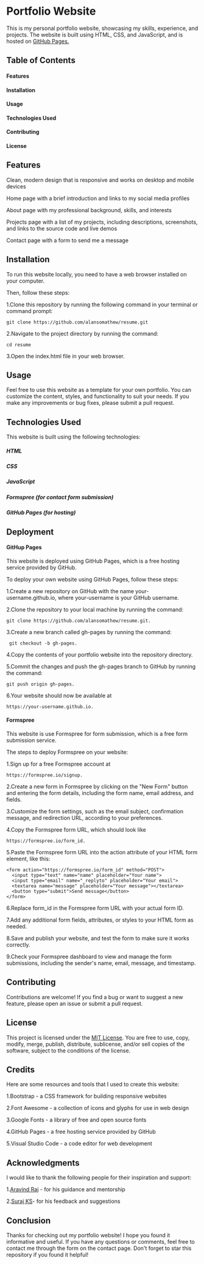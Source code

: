 # Portfolio Website
This is my personal portfolio website, showcasing my skills, experience, and projects. The website is built using HTML, CSS, and JavaScript, and is hosted on [GitHub Pages.](https://pages.github.com/)

## Table of Contents
#### Features
#### Installation
#### Usage
#### Technologies Used
#### Contributing
#### License


## Features

Clean, modern design that is responsive and works on desktop and mobile devices

Home page with a brief introduction and links to my social media profiles

About page with my professional background, skills, and interests

Projects page with a list of my projects, including descriptions, screenshots, and links to the source code and live demos

Contact page with a form to send me a message

## Installation
To run this website locally, you need to have a web browser installed on your computer. 

Then, follow these steps:

1.Clone this repository by running the following command in your terminal or command prompt:
  ```
git clone https://github.com/alansomathew/resume.git
  ```

2.Navigate to the project directory by running the command: 

  ```
cd resume
  ```
3.Open the index.html file in your web browser.

## Usage
Feel free to use this website as a template for your own portfolio. You can customize the content, styles, and functionality to suit your needs. If you make any improvements or bug fixes, please submit a pull request.

## Technologies Used

This website is built using the following technologies:

##### HTML
##### CSS
##### JavaScript
##### Formspree (for contact form submission)
##### GitHub Pages (for hosting)

## Deployment

#### GitHup Pages

This website is deployed using GitHub Pages, which is a free hosting service provided by GitHub. 

To deploy your own website using GitHub Pages, follow these steps:

1.Create a new repository on GitHub with the name your-username.github.io, where your-username is your GitHub username.

2.Clone the repository to your local machine by running the command: 
```
git clone https://github.com/alansomathew/resume.git.
```
3.Create a new branch called gh-pages by running the command:
```
 git checkout -b gh-pages.
 ```
4.Copy the contents of your portfolio website into the repository directory.

5.Commit the changes and push the gh-pages branch to GitHub by running the command:
```
git push origin gh-pages.
```
6.Your website should now be available at 
```
https://your-username.github.io.
```

#### Formspree

This website is use Formspree for form submission, which is a free form submission service.

The steps to deploy Formspree on your website:

1.Sign up for a free Formspree account at 
```
https://formspree.io/signup.
```
2.Create a new form in Formspree by clicking on the "New Form" button and entering the form details, including the form name, email address, and fields.

3.Customize the form settings, such as the email subject, confirmation message, and redirection URL, according to your preferences.

4.Copy the Formspree form URL, which should look like 
```
https://formspree.io/form_id.
```
5.Paste the Formspree form URL into the action attribute of your HTML form element, like this:
```
<form action="https://formspree.io/form_id" method="POST">
  <input type="text" name="name" placeholder="Your name">
  <input type="email" name="_replyto" placeholder="Your email">
  <textarea name="message" placeholder="Your message"></textarea>
  <button type="submit">Send message</button>
</form>
```
6.Replace form_id in the Formspree form URL with your actual form ID.

7.Add any additional form fields, attributes, or styles to your HTML form as needed.

8.Save and publish your website, and test the form to make sure it works correctly.

9.Check your Formspree dashboard to view and manage the form submissions, including the sender's name, email, message, and timestamp.

## Contributing

Contributions are welcome! If you find a bug or want to suggest a new feature, please open an issue or submit a pull request.

## License
This project is licensed under the  [MIT License](https://opensource.org/license/mit/). You are free to use, copy, modify, merge, publish, distribute, sublicense, and/or sell copies of the software, subject to the conditions of the license.



## Credits
Here are some resources and tools that I used to create this website:

1.Bootstrap - a CSS framework for building responsive websites

2.Font Awesome - a collection of icons and glyphs for use in web design

3.Google Fonts - a library of free and open source fonts

4.GitHub Pages - a free hosting service provided by GitHub

5.Visual Studio Code - a code editor for web development
## Acknowledgments
I would like to thank the following people for their inspiration and support:

1.[Aravind Raj](https://github.com/AravindRajGit) - for his guidance and mentorship

2.[Suraj KS](https://github.com/suraj-k-s)- for his feedback and suggestions
## Conclusion
Thanks for checking out my portfolio website! I hope you found it informative and useful. If you have any questions or comments, feel free to contact me through the form on the contact page. Don't forget to star this repository if you found it helpful!
